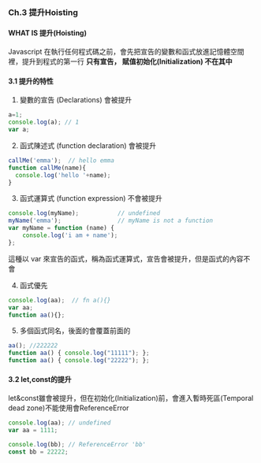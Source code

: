 ### Ch.3 提升Hoisting
#### WHAT IS 提升(Hoisting)
Javascript 在執行任何程式碼之前，會先把宣告的變數和函式放進記憶體空間裡，提升到程式的第一行
**只有宣告， 賦值初始化(Initialization) 不在其中**

#### 3.1 提升的特性
1. 變數的宣告 (Declarations) 會被提升
```javascript
a=1;
console.log(a); // 1
var a;
```
2. 函式陳述式 (function declaration) 會被提升
```javascript
callMe('emma');  // hello emma
function callMe(name){
  console.log('hello '+name);
}
```
3. 函式運算式 (function expression) 不會被提升
```javascript
console.log(myName);           // undefined
myName('emma');                // myName is not a function
var myName = function (name) {
    console.log('i am + name');
};
```
這種以 var 來宣告的函式，稱為函式運算式，宣告會被提升，但是函式的內容不會

4. 函式優先
```javascript
console.log(aa);  // fn a(){}
var aa;
function aa(){};
```

5. 多個函式同名，後面的會覆蓋前面的
```javascript
aa(); //222222
function aa() { console.log("11111"); };
function aa() { console.log("22222"); };
```

#### 3.2 let,const的提升
let&const雖會被提升，但在初始化(Initialization)前，會進入暫時死區(Temporal dead zone)不能使用會ReferenceError
```javascript
console.log(aa); // undefined
var aa = 1111;

console.log(bb); // ReferenceError 'bb'
const bb = 22222;
```